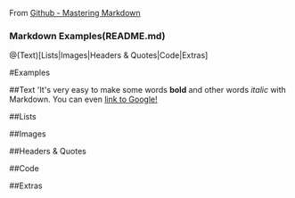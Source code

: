 From [Github - Mastering Markdown](https://guides.github.com/features/mastering-markdown/)
### Markdown Examples(README.md)

@(Text)[Lists|Images|Headers & Quotes|Code|Extras]

#Examples

##Text
'It's very easy to make some words **bold** and other words *italic* with Markdown. You can even [link to Google!](http://google.com)

##Lists 


##Images 


##Headers & Quotes 


##Code 


##Extras